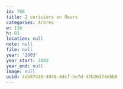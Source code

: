 ```yaml
---
id: 788
title: 2 cerisiers en ﬂeurs
categories: Arbres
w: 116
h: 81
location: null
note: null
file: null
year: '2003'
year_start: 2003
year_end: null
image: null
uuid: 4ab87438-4946-4dcf-be7d-47b26374ebb8
---
```


